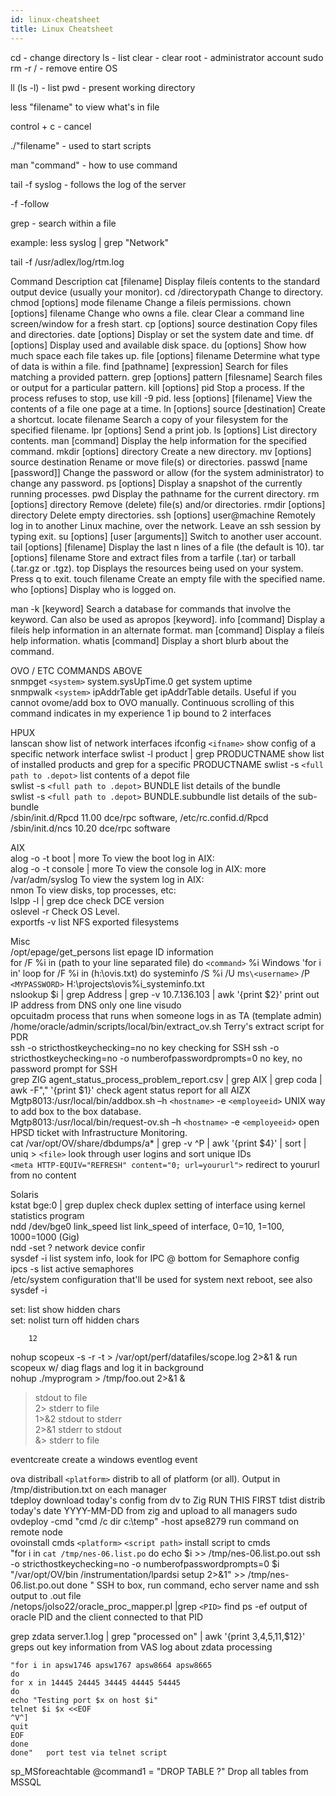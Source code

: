 ```yaml
---
id: linux-cheatsheet
title: Linux Cheatsheet
---
```


cd - change directory
ls - list
clear - clear
root - administrator account
sudo rm -r / - remove entire OS

ll (ls -l) - list
pwd - present working directory

less "filename" to view what's in file 

control + c - cancel

./"filename" - used to start scripts

man "command" - how to use command

tail -f syslog - follows the log of the server

-f -follow

grep - search within a file

example: less syslog | grep "Network"

tail -f /usr/adlex/log/rtm.log


Command 				Description
cat [filename] 				Display fileís contents to the standard output device (usually your monitor).
cd /directorypath 			Change to directory.
chmod [options] mode filename 		Change a fileís permissions.
chown [options] filename 		Change who owns a file.
clear 					Clear a command line screen/window for a fresh start.
cp [options] source destination 	Copy files and directories.
date [options] 				Display or set the system date and time.
df [options] 				Display used and available disk space.
du [options] 				Show how much space each file takes up.
file [options] filename 		Determine what type of data is within a file.
find [pathname] [expression] 		Search for files matching a provided pattern.
grep [options] pattern [filesname] 	Search files or output for a particular pattern.
kill [options] pid 			Stop a process. If the process refuses to stop, use kill -9 pid.
less [options] [filename] 		View the contents of a file one page at a time.
ln [options] source [destination] 	Create a shortcut.
locate filename 			Search a copy of your filesystem for the specified filename.
lpr [options] 				Send a print job.
ls [options] 				List directory contents.
man [command] 				Display the help information for the specified command.
mkdir [options] directory 		Create a new directory.
mv [options] source destination 	Rename or move file(s) or directories.
passwd [name [password]] 		Change the password or allow (for the system administrator) to change any password.
ps [options] 				Display a snapshot of the currently running processes.
pwd 					Display the pathname for the current directory.
rm [options] directory 			Remove (delete) file(s) and/or directories.
rmdir [options] directory 		Delete empty directories.
ssh [options] user@machine 		Remotely log in to another Linux machine, over the network. Leave an ssh session by typing exit.
su [options] [user [arguments]] 	Switch to another user account.
tail [options] [filename] 		Display the last n lines of a file (the default is 10).
tar [options] filename 			Store and extract files from a tarfile (.tar) or tarball (.tar.gz or .tgz).
top 					Displays the resources being used on your system. Press q to exit.
touch filename 				Create an empty file with the specified name.
who [options] 				Display who is logged on.

man -k [keyword] 			Search a database for commands that involve the keyword. Can also be used as apropos [keyword].
info [command] 				Display a fileís help information in an alternate format.
man [command] 				Display a fileís help information.
whatis [command] 			Display a short blurb about the command.


OVO / ETC COMMANDS ABOVE		
snmpget `<system>` system.sysUpTime.0	get system uptime	
snmpwalk `<system>` ipAddrTable	get ipAddrTable details.  Useful if you cannot ovome/add box to OVO manually.  Continuous scrolling of this command indicates in my experience 1 ip bound to 2 interfaces	
		
HPUX		
lanscan	show list of network interfaces	
ifconfig `<ifname>`	show config of a specific network interface	
swlist -l product | grep PRODUCTNAME	show list of installed products and grep for a specific PRODUCTNAME	
swlist -s `<full path to .depot>`	list contents of a depot file	
swlist -s `<full path to .depot>` BUNDLE	list details of the bundle	
swlist -s `<full path to .depot>` BUNDLE.subbundle	list details of the sub-bundle	
/sbin/init.d/Rpcd	11.00 dce/rpc software, /etc/rc.confid.d/Rpcd	
/sbin/init.d/ncs	10.20 dce/rpc software	
		
AIX		
alog -o -t boot | more	To view the boot log in AIX:	
alog -o -t console | more	To view the console log in AIX:	
more /var/adm/syslog	To view the system log in AIX:	
nmon	To view disks, top processes, etc:	
lslpp -l | grep dce	check DCE version	
oslevel -r	Check OS Level.  	
exportfs -v 	list NFS exported filesystems	
		
Misc		
/opt/epage/get_persons	list epage ID information	
for /F %i in (path to your line separated file) do `<command>` %i	Windows 'for i in' loop	
for /F %i in (h:\ovis.txt) do systeminfo /S %i /U m`s\<username>` /P `<MYPASSWORD>` H:\projects\ovis\%i_systeminfo.txt		
nslookup $i | grep Address | grep -v 10.7.136.103 | awk '{print $2}'	print out IP address from DNS only one line	
visudo		
opcuitadm	process that runs when someone logs in as TA (template admin)	
/home/oracle/admin/scripts/local/bin/extract_ov.sh	Terry's extract script for PDR	
ssh -o stricthostkeychecking=no	no key checking for SSH	
ssh -o stricthostkeychecking=no -o numberofpasswordprompts=0	no key, no password prompt for SSH	
grep ZIG agent_status_process_problem_report.csv | grep AIX | grep coda | awk  -F"," '{print $1}'	check agent status report for all AIZX	
Mgtp8013:/usr/local/bin/addbox.sh –h `<hostname>` -e `<employeeid>`	UNIX way to add box to the box database.	
Mgtp8013:/usr/local/bin/request-ov.sh –h `<hostname>` -e `<employeeid>`	open HPSD ticket with Infrastructure Monitoring.	
cat  /var/opt/OV/share/dbdumps/a* | grep -v ^P | awk '{print $4}' | sort | uniq > `<file>`	look through user logins and sort unique IDs	
`<meta HTTP-EQUIV="REFRESH" content="0; url=yoururl">`	redirect to yoururl from no content	
 		
Solaris		
kstat bge:0 | grep duplex	check duplex setting of interface using kernel statistics program	
ndd /dev/bge0 link_speed	list link_speed of interface, 0=10, 1=100, 1000=1000 (Gig)	
ndd -set \?	network device confir	
sysdef -i	list system info, look for IPC @ bottom for Semaphore config	
ipcs -s	list active semaphores	
/etc/system	configuration that'll be used for system next reboot, see also sysdef -i	
		
		
		
		
set: list	show hidden chars	
set: nolist	turn off hidden chars	
		
		12
		
		
		
nohup scopeux -s -r -t > /var/opt/perf/datafiles/scope.log 2>&1 &	run scopeux w/ diag flags and log it in background	
nohup ./myprogram > /tmp/foo.out 2>&1 &		
>	stdout to file	
2>	stderr to file	
1>&2	stdout to stderr	
2>&1	stderr to stdout	
&>	stderr to file	
		
eventcreate	create a windows eventlog event	
		
ova distriball `<platform>`	distrib to all of platform (or all).  Output in /tmp/distribution.txt on each manager	
tdeploy	download today's config from dv to Zig	RUN THIS FIRST
tdist	distrib today's date YYYY-MM-DD from zig and upload to all managers	
sudo ovdeploy -cmd "cmd /c dir c:\temp" -host apse8279	run command on remote node	
ovoinstall cmds `<platform>` `<script path>` 	install script to cmds	
"for i in `cat /tmp/nes-06.list.po`
do
echo $i >> /tmp/nes-06.list.po.out
ssh -o stricthostkeychecking=no -o numberofpasswordprompts=0 $i "/var/opt/OV/bin
/instrumentation/lpardsi setup 2>&1" >> /tmp/nes-06.list.po.out
done
"	SSH to box, run command, echo server name and ssh output to .out file	
/netops/jolso22/oracle_proc_mapper.pl |grep `<PID>`	find ps -ef output of oracle PID and the client connected to that PID	
		
		
grep zdata server.1.log | grep "processed on" | awk '{print $3,$4,$5,$11,$12}'	greps out key information from VAS log about zdata processing	

```terminal
"for i in apsw1746 apsw1767 apsw8664 apsw8665
do
for x in 14445 24445 34445 44445 54445
do
echo "Testing port $x on host $i"
telnet $i $x <<EOF
^V^]
quit
EOF
done
done"	port test via telnet script	
```

sp_MSforeachtable @command1 = "DROP TABLE ?"	Drop all tables from MSSQL	
